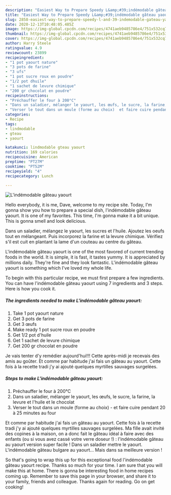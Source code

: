 ```yaml
---
description: "Easiest Way to Prepare Speedy L&amp;#39;indémodable gâteau yaourt"
title: "Easiest Way to Prepare Speedy L&amp;#39;indémodable gâteau yaourt"
slug: 2858-easiest-way-to-prepare-speedy-l-and-39-indemodable-gateau-yaourt
date: 2020-12-13T10:48:05.485Z
image: https://img-global.cpcdn.com/recipes/4741aeb9485786e4/751x532cq70/lindemodable-gateau-yaourt-photo-principale-de-la-recette.jpg
thumbnail: https://img-global.cpcdn.com/recipes/4741aeb9485786e4/751x532cq70/lindemodable-gateau-yaourt-photo-principale-de-la-recette.jpg
cover: https://img-global.cpcdn.com/recipes/4741aeb9485786e4/751x532cq70/lindemodable-gateau-yaourt-photo-principale-de-la-recette.jpg
author: Harry Steele
ratingvalue: 4.9
reviewcount: 23899
recipeingredient:
- "1 pot yaourt nature"
- "3 pots de farine"
- "3 ufs"
- "1 pot sucre roux en poudre"
- "1/2 pot dhuile"
- "1 sachet de levure chimique"
- "200 gr chocolat en poudre"
recipeinstructions:
- "Préchauffer le four à 200°C"
- "Dans un saladier, mélanger le yaourt, les œufs, le sucre, la farine, la levure et l&#39;huile et le chocolat"
- "Verser le tout dans un moule (forme au choix)  et faire cuire pendant 20 à 25 minutes au four"
categories:
- Recipe
tags:
- lindmodable
- gteau
- yaourt

katakunci: lindmodable gteau yaourt 
nutrition: 169 calories
recipecuisine: American
preptime: "PT27M"
cooktime: "PT52M"
recipeyield: "4"
recipecategory: Lunch

---
```



![L&#39;indémodable gâteau yaourt](https://img-global.cpcdn.com/recipes/4741aeb9485786e4/751x532cq70/lindemodable-gateau-yaourt-photo-principale-de-la-recette.jpg)

Hello everybody, it is me, Dave, welcome to my recipe site. Today, I'm gonna show you how to prepare a special dish, l&#39;indémodable gâteau yaourt. It is one of my favorites. This time, I'm gonna make it a bit unique. This is gonna smell and look delicious.

Dans un saladier, mélangez le yaourt, les sucres et l&#39;huile. Ajoutez les oeufs tout en mélangeant. Puis incorporez la farine et la levure chimique. Vérifiez s&#39;il est cuit en plantant la lame d&#39;un couteau au centre du gâteau.

L&#39;indémodable gâteau yaourt is one of the most favored of current trending foods in the world. It is simple, it is fast, it tastes yummy. It is appreciated by millions daily. They're fine and they look fantastic. L&#39;indémodable gâteau yaourt is something which I've loved my whole life.


To begin with this particular recipe, we must first prepare a few ingredients. You can have l&#39;indémodable gâteau yaourt using 7 ingredients and 3 steps. Here is how you cook it.

<!--inarticleads1-->

##### The ingredients needed to make L&#39;indémodable gâteau yaourt:

1. Take 1 pot yaourt nature
1. Get 3 pots de farine
1. Get 3 œufs
1. Make ready 1 pot sucre roux en poudre
1. Get 1/2 pot d&#39;huile
1. Get 1 sachet de levure chimique
1. Get 200 gr chocolat en poudre


Je vais tenter d&#39;y remédier aujourd&#39;hui!!! Cette après-midi je recevais des amis au goûter. Et comme par habitude j&#39;ai fais un gâteau au yaourt. Cette fois à la recette tradi j&#39;y ai ajouté quelques myrtilles sauvages surgelées. 

<!--inarticleads2-->

##### Steps to make L&#39;indémodable gâteau yaourt:

1. Préchauffer le four à 200°C
1. Dans un saladier, mélanger le yaourt, les œufs, le sucre, la farine, la levure et l&#39;huile et le chocolat
1. Verser le tout dans un moule (forme au choix)  - et faire cuire pendant 20 à 25 minutes au four


Et comme par habitude j&#39;ai fais un gâteau au yaourt. Cette fois à la recette tradi j&#39;y ai ajouté quelques myrtilles sauvages surgelées. Ma fille avait invité des copines à la maison, on a donc fait le gâteau idéal à faire avec des enfants (ou si vous avez cassé votre verre doseur !) : l&#39;indémodable gâteau au yaourt version super facile ! Dans un saladier mettre le yaourt. L&#39;indémodable gâteau bulgare au yaourt… Mais dans sa meilleure version ! 

So that's going to wrap this up for this exceptional food l&#39;indémodable gâteau yaourt recipe. Thanks so much for your time. I am sure that you will make this at home. There is gonna be interesting food in home recipes coming up. Remember to save this page in your browser, and share it to your family, friends and colleague. Thanks again for reading. Go on get cooking!

